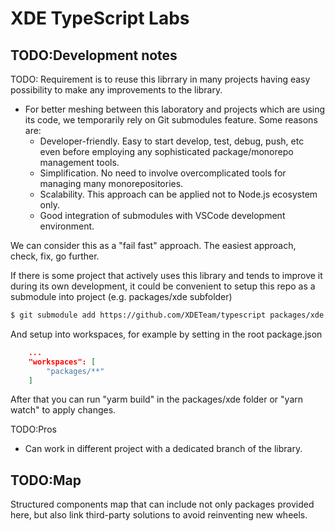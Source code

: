 # XDE TypeScript Labs

## TODO:Development notes
TODO: Requirement is to reuse this librrary in many projects having easy possibility
to make any improvements to the library.

- For better meshing between this laboratory and projects which are using its code, we temporarily
  rely on Git submodules feature. Some reasons are:
  - Developer-friendly. Easy to start develop, test, debug, push, etc even before employing any 
    sophisticated package/monorepo management tools.
  - Simplification. No need to involve overcomplicated tools for managing many monorepositories.
  - Scalability. This approach can be applied not to Node.js ecosystem only.
  - Good integration of submodules with VSCode development environment.
  
We can consider this as a "fail fast" approach. The easiest approach, check, fix, go further.

If there is some project that actively uses this library and tends to improve it during its own
development, it could be convenient to setup this repo as a submodule into project (e.g.
packages/xde subfolder)

```bash
$ git submodule add https://github.com/XDETeam/typescript packages/xde
```

And setup into workspaces, for example by setting in the root package.json
```json
	...
	"workspaces": [
		"packages/**"
	]
```

After that you can run "yarm build" in the packages/xde folder or "yarn watch" to apply changes.

TODO:Pros
- Can work in different project with a dedicated branch of the library.

## TODO:Map
Structured components map that can include not only packages provided here, but also link
third-party solutions to avoid reinventing new wheels.
